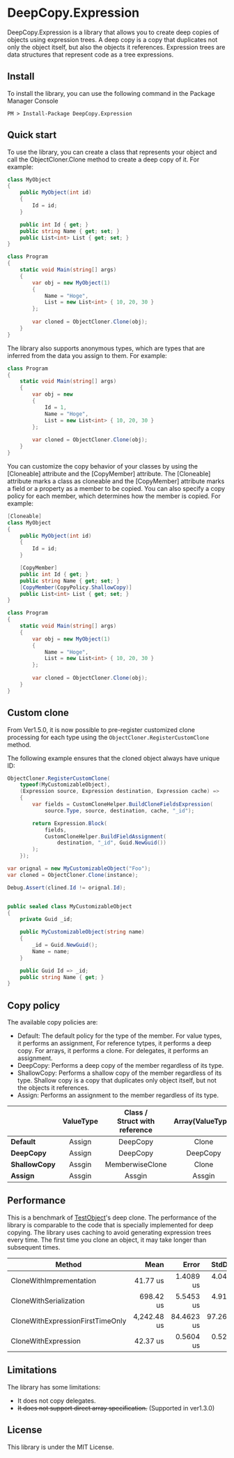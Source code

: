 # DeepCopy.Expression
DeepCopy.Expression is a library that allows you to create deep copies of objects using expression trees. A deep copy is a copy that duplicates not only the object itself, but also the objects it references. Expression trees are data structures that represent code as a tree expressions.

## Install
To install the library, you can use the following command in the Package Manager Console

~~~
PM > Install-Package DeepCopy.Expression
~~~

## Quick start
To use the library, you can create a class that represents your object and call the ObjectCloner.Clone method to create a deep copy of it. For example:

```csharp
class MyObject
{
    public MyObject(int id)
    {
        Id = id;
    }

    public int Id { get; }
    public string Name { get; set; }
    public List<int> List { get; set; }
}

class Program
{
    static void Main(string[] args)
    {
        var obj = new MyObject(1)
        {
            Name = "Hoge",
            List = new List<int> { 10, 20, 30 }
        };
        
        var cloned = ObjectCloner.Clone(obj);
    }
}
```

The library also supports anonymous types, which are types that are inferred from the data you assign to them. For example:

```csharp
class Program
{
    static void Main(string[] args)
    {
        var obj = new
        {
            Id = 1,
            Name = "Hoge",
            List = new List<int> { 10, 20, 30 }
        };
        
        var cloned = ObjectCloner.Clone(obj);
    }
}
```

You can customize the copy behavior of your classes by using the [Cloneable] attribute and the [CopyMember] attribute. The [Cloneable] attribute marks a class as cloneable and the [CopyMember] attribute marks a field or a property as a member to be copied. You can also specify a copy policy for each member, which determines how the member is copied. For example:

```csharp
[Cloneable]
class MyObject
{
    public MyObject(int id)
    {
        Id = id;
    }

    [CopyMember]
    public int Id { get; }
    public string Name { get; set; }
    [CopyMember(CopyPolicy.ShallowCopy)]
    public List<int> List { get; set; }
}

class Program
{
    static void Main(string[] args)
    {
        var obj = new MyObject(1)
        {
            Name = "Hoge",
            List = new List<int> { 10, 20, 30 }
        };
        
        var cloned = ObjectCloner.Clone(obj);
    }
}
```

## Custom clone
From Ver1.5.0, it is now possible to pre-register customized clone processing for each type using the `ObjectCloner.RegisterCustomClone` method.

The following example ensures that the cloned object always have unique ID:

```csharp
ObjectCloner.RegisterCustomClone(
    typeof(MyCustomizableObject),
    (Expression source, Expression destination, Expression cache) =>
    {
        var fields = CustomCloneHelper.BuildCloneFieldsExpression(
            source.Type, source, destination, cache, "_id");

        return Expression.Block(
            fields,
            CustomCloneHelper.BuildFieldAssignment(
                destination, "_id", Guid.NewGuid())
        );
    });

var orignal = new MyCustomizableObject("Foo");
var cloned = ObjectCloner.Clone(instance);

Debug.Assert(clined.Id != orignal.Id);


public sealed class MyCustomizableObject
{
    private Guid _id;

    public MyCustomizableObject(string name)
    {
        _id = Guid.NewGuid();
        Name = name;
    }

    public Guid Id => _id;
    public string Name { get; }
}
```

## Copy policy
The available copy policies are:

- Default: The default policy for the type of the member. For value types, it performs an assignment, For reference tytpes, it performs a deep copy. For arrays, it performs a clone. For delegates, it performs an assignment.
- DeepCopy: Performs a deep copy of the member regardless of its type.
- ShallowCopy: Performs a shallow copy of the member regardless of its type. Shallow copy is a copy that duplicates only object itself, but not the objects it references.
- Assign: Performs an assignment to the member regardless of its type.

|                |  ValueType | Class /<br>Struct with reference| Array(ValueType) | Array(Class) | Delegate |
|----------------|:----------:|:---------------:|:----------------:|:------------:|:--------:|
|     **Default**|     Assign |        DeepCopy |            Clone |     DeepCopy |   Assgin |
|    **DeepCopy**|     Assign |        DeepCopy |         DeepCopy |     DeepCopy |   Assgin |
| **ShallowCopy**|     Assgin | MemberwiseClone |            Clone |        Clone |   Assgin |
|      **Assign**|     Assgin |          Assgin |           Assgin |       Assgin |   Assgin |

## Performance
This is a benchmark of [TestObject](https://github.com/lumiria/DeepCopy.Expression/blob/master/tests/DeepCopy.Test/TestObject.cs)'s deep clone.
The performance of the library is comparable to the code that is specially implemented for deep copying. The library uses caching to avoid generating expression trees every time. The first time you clone an object, it may take longer than subsequent times.

|                           Method |        Mean |      Error |     StdDev | Ratio |    Gen 0 |
|--------------------------------- |------------:|-----------:|-----------:|------:|---------:|
|          CloneWithImprementation |    41.77 us |  1.4089 us |  4.0425 us |  1.00 |  30.0293 |
|           CloneWithSerialization |   698.42 us |  5.5453 us |  4.9158 us | 15.57 | 179.6875 |
| CloneWithExpressionFirstTimeOnly | 4,242.48 us | 84.4623 us | 97.2669 us | 97.07 | 179.6875 |
|              CloneWithExpression |    42.37 us |  0.5604 us |  0.5242 us |  0.95 |  27.8931 |


## Limitations
The library has some limitations:

* It does not copy delegates.
* ~~It does not support direct array specification.~~ (Supported in ver1.3.0)

## License
This library is under the MIT License.
